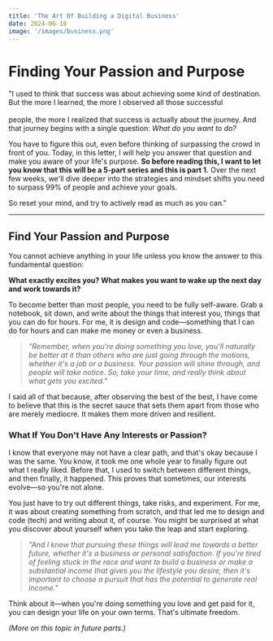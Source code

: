```yaml
---
title: 'The Art Of Building a Digital Business'
date: 2024-06-18
image: '/images/business.png'
---
```



# Finding Your Passion and Purpose

"I used to think that success was about achieving some kind of destination. But the more I learned, the more I observed all those successful 
<br/> <br/> people, the more I realized that success is actually about the journey. And that journey begins with a single question: *What do you want to do?*

You have to figure this out, even before thinking of surpassing the crowd in front of you. Today, in this letter, I will help you answer that question and make you aware of your life's purpose. **So before reading this, I want to let you know that this will be a 5-part series and this is part 1.** Over the next few weeks, we'll dive deeper into the strategies and mindset shifts you need to surpass 99% of people and achieve your goals.

So reset your mind, and try to actively read as much as you can."

---

## Find Your Passion and Purpose

You cannot achieve anything in your life unless you know the answer to this fundamental question:

**What exactly excites you? What makes you want to wake up the next day and work towards it?**

To become better than most people, you need to be fully self-aware. Grab a notebook, sit down, and write about the things that interest you, things that you can do for hours. For me, it is design and code—something that I can do for hours and can make me money or even a business.

> *"Remember, when you're doing something you love, you'll naturally be better at it than others who are just going through the motions, whether it's a job or a business. Your passion will shine through, and people will take notice. So, take your time, and really think about what gets you excited."*

I said all of that because, after observing the best of the best, I have come to believe that this is the secret sauce that sets them apart from those who are merely mediocre. It makes them more driven and resilient.

### What If You Don't Have Any Interests or Passion?

I know that everyone may not have a clear path, and that's okay because I was the same. You know, it took me one whole year to finally figure out what I really liked. Before that, I used to switch between different things, and then finally, it happened. This proves that sometimes, our interests evolve—so you're not alone.

You just have to try out different things, take risks, and experiment. For me, it was about creating something from scratch, and that led me to design and code (tech) and writing about it, of course. You might be surprised at what you discover about yourself when you take the leap and start exploring.

> *"And I know that pursuing these things will lead me towards a better future, whether it's a business or personal satisfaction. If you're tired of feeling stuck in the race and want to build a business or make a substantial income that gives you the lifestyle you desire, then it's important to choose a pursuit that has the potential to generate real income."*

Think about it—when you're doing something you love and get paid for it, you can design your life on your own terms. That's ultimate freedom.

*(More on this topic in future parts.)*
